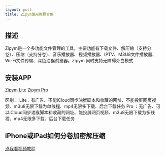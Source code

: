 ```yaml
---
layout: post
title: Zipym使用教程合集
---
```


## 描述

Zipym是一个多功能文件管理的工具，主要功能有下载文件、解压缩（支持分卷）、压缩（支持分卷）、音乐播放器、视频播放器、IPTV、M3U8文件播放器、Wi-Fi文件传输、深色油猴浏览器。Zipym 同时支持无障碍旁白模式

## 安装APP

[Zipym Lite](https://apps.apple.com/cn/app/id6447483394)
[Zipym Pro](https://apps.apple.com/cn/app/id1661537823)

区别：
Lite：有广告、不能iCloud同步油猴脚本和收藏的网址、不能投屏网页视频、m3u8无限下载为单线程、mp4无限多下载、后台下载任务
Pro ：无广告、可以iCloud同步油猴脚本和收藏的网址、能投屏网页视频、m3u8无限下载为多线程、mp4无限多下载、后台下载任务

## iPhone或iPad如何分卷加密解压缩

[点我看视频教程](https://www.ixigua.com/7215105612915573309?logTag=3870d4b0b58e58634edb)

